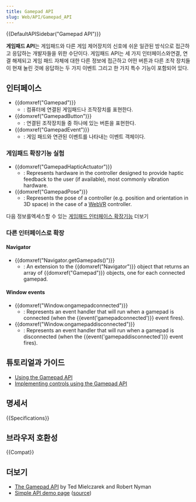 ```yaml
---
title: Gamepad API
slug: Web/API/Gamepad_API
---
```


{{DefaultAPISidebar("Gamepad API")}}

**게임패드 API**는 게임패드와 다른 게임 제어장치의 신호에 쉬운 일관된 방식으로 접근하고 응답하는 개발자들을 위한 수단이다. 게임패드 API는 세 가지 인터페이스와연결, 연결 해제되고 게임 패드 자체에 대한 다른 정보에 접근하고 어떤 버튼과 다른 조작 장치들이 현재 눌린 것에 응답하는 두 가지 이벤트 그리고 한 가지 특수 기능이 포함되어 있다.

## 인터페이스

- {{domxref("Gamepad")}}
  - : 컴퓨터에 연결된 게임패드나 조작장치를 표현한다.
- {{domxref("GamepadButton")}}
  - : 연결된 조작장치들 중 하나에 있는 버튼을 표현한다.
- {{domxref("GamepadEvent")}}
  - : 게임 패드와 연관된 이벤트를 나타내는 이벤트 객체이다.

### 게임패드 확장기능 실험

- {{domxref("GamepadHapticActuator")}}
  - : Represents hardware in the controller designed to provide haptic feedback to the user (if available), most commonly vibration hardware.
- {{domxref("GamepadPose")}}
  - : Represents the pose of a controller (e.g. position and orientation in 3D space) in the case of a [WebVR](/ko/docs/Web/API/WebVR_API) controller.

다음 정보를엑세스할 수 있는 [게임패드 인터페이스 확장기능](/ko/docs/Web/API/Gamepad#Experimental_extensions_to_Gamepad) 더보기

### 다른 인터페이스로 확장

#### Navigator

- {{domxref("Navigator.getGamepads()")}}
  - : An extension to the {{domxref("Navigator")}} object that returns an array of {{domxref("Gamepad")}} objects, one for each connected gamepad.

#### Window events

- {{domxref("Window.ongamepadconnected")}}
  - : Represents an event handler that will run when a gamepad is connected (when the {{event('gamepadconnected')}} event fires).
- {{domxref("Window.ongamepaddisconnected")}}
  - : Represents an event handler that will run when a gamepad is disconnected (when the {{event('gamepaddisconnected')}} event fires).

## 튜토리얼과 가이드

- [Using the Gamepad API](/ko/docs/Web/API/Gamepad_API/Using_the_Gamepad_API)
- [Implementing controls using the Gamepad API](/ko/docs/Games/Techniques/Controls_Gamepad_API)

## 명세서

{{Specifications}}

## 브라우저 호환성

{{Compat}}

## 더보기

- [The Gamepad API](https://hacks.mozilla.org/2013/12/the-gamepad-api/) by Ted Mielczarek and Robert Nyman
- [Simple API demo page](http://luser.github.io/gamepadtest/) ([source](https://github.com/luser/gamepadtest))
